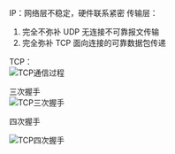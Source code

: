  IP：网络层不稳定，硬件联系紧密
 传输层：
 1. 完全不弥补 UDP 无连接不可靠报文传输
 2. 完全弥补  TCP 面向连接的可靠数据包传递

 TCP：</br>
 ![TCP通信过程](https://user-images.githubusercontent.com/37798962/88612887-ca9ef480-d0be-11ea-8eaf-beb4fc7ba270.jpg)

 三次握手 </br>
![TCP三次握手](https://user-images.githubusercontent.com/37798962/88612378-a8f13d80-d0bd-11ea-8c47-681ad416381c.jpg)

四次握手</br>
 
![TCP四次握手](https://user-images.githubusercontent.com/37798962/88612946-fe7a1a00-d0be-11ea-9649-c8df3dbcd613.jpg)
